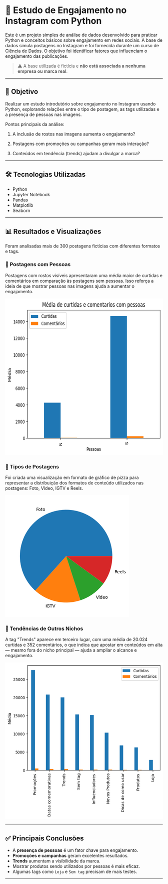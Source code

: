 # 📲 Estudo de Engajamento no Instagram com Python

Este é um projeto simples de análise de dados desenvolvido para praticar Python e conceitos básicos sobre engajamento em redes sociais. A base de dados simula postagens no Instagram e foi fornecida durante um curso de Ciência de Dados. O objetivo foi identificar fatores que influenciam o engajamento das publicações.

> ⚠️ A base utilizada é fictícia e **não está associada a nenhuma empresa ou marca real**.

---

## 🎯 Objetivo

Realizar um estudo introdutório sobre engajamento no Instagram usando Python, explorando relações entre o tipo de postagem, as tags utilizadas e a presença de pessoas nas imagens.

Pontos principais da análise:

1. A inclusão de rostos nas imagens aumenta o engajamento?

2. Postagens com promoções ou campanhas geram mais interação?

3. Conteúdos em tendência (trends) ajudam a divulgar a marca?

---

## 🛠️ Tecnologias Utilizadas

- Python  
- Jupyter Notebook  
- Pandas  
- Matplotlib  
- Seaborn  

---

## 📊 Resultados e Visualizações

Foram analisadas mais de 300 postagens fictícias com diferentes formatos e tags.

### 👥 Postagens com Pessoas

Postagens com rostos visíveis apresentaram uma média maior de curtidas e comentários em comparação às postagens sem pessoas. Isso reforça a ideia de que mostrar pessoas nas imagens ajuda a aumentar o engajamento.

<img src="Imagens/Media_Curtidas_Comentarios_Pessoa.png" alt="Gráfico Tipos" width="750" height="500">

### 📸 Tipos de Postagens

Foi criada uma visualização em formato de gráfico de pizza para representar a distribuição dos formatos de conteúdo utilizados nas postagens: Foto, Vídeo, IGTV e Reels.

![Gráfico Tipos de Postagem](Imagens/Grafico_pizza_Tipo.png)

### 🚀 Tendências de Outros Nichos

A tag "Trends" aparece em terceiro lugar, com uma média de 20.024 curtidas e 352 comentários, o que indica que apostar em conteúdos em alta — mesmo fora do nicho principal — ajuda a ampliar o alcance e engajamento.

<img src="Imagens/Tendencias_NIchos.png" alt="Gráfico Tipos" width="750" height="500">

---

## ✅ Principais Conclusões

- A **presença de pessoas** é um fator chave para engajamento.
- **Promoções e campanhas** geram excelentes resultados.
- **Trends** aumentam a visibilidade da marca.
- Mostrar produtos sendo utilizados por pessoas é mais eficaz.
- Algumas tags como `Loja` e `Sem tag` precisam de mais testes.

---

